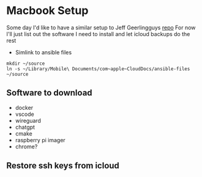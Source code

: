 # Macbook Setup
Some day I'd like to have a similar setup to Jeff Geerlingguys [repo](https://github.com/geerlingguy/mac-dev-playbook)
For now I'll just list out the software I need to install and let icloud backups do the rest
+ Simlink to ansible files
```
mkdir ~/source
ln -s ~/Library/Mobile\ Documents/com~apple~CloudDocs/ansible-files ~/source
```
## Software to download
+ docker
+ vscode
+ wireguard
+ chatgpt
+ cmake
+ raspberry pi imager
+ chrome?

## Restore ssh keys from icloud